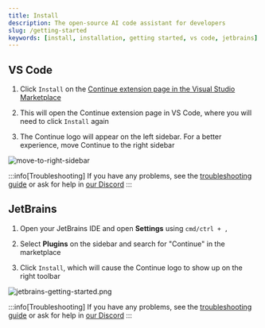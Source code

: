 ```yaml
---
title: Install
description: The open-source AI code assistant for developers
slug: /getting-started
keywords: [install, installation, getting started, vs code, jetbrains]
---
```


## VS Code

1. Click `Install` on the [Continue extension page in the Visual Studio Marketplace](https://marketplace.visualstudio.com/items?itemName=Continue.continue)

2. This will open the Continue extension page in VS Code, where you will need to click `Install` again

3. The Continue logo will appear on the left sidebar. For a better experience, move Continue to the right sidebar

![move-to-right-sidebar](/img/move-to-right-sidebar.gif)

:::info[Troubleshooting]
If you have any problems, see the [troubleshooting guide](../troubleshooting.md) or ask for help in [our Discord](https://discord.gg/NWtdYexhMs)
:::

## JetBrains

1. Open your JetBrains IDE and open **Settings** using `cmd/ctrl + ,`

2. Select **Plugins** on the sidebar and search for "Continue" in the marketplace

3. Click `Install`, which will cause the Continue logo to show up on the right toolbar

![jetbrains-getting-started.png](/img/jetbrains-getting-started.png)

:::info[Troubleshooting]
If you have any problems, see the [troubleshooting guide](../troubleshooting.md) or ask for help in [our Discord](https://discord.com/invite/EfJEfdFnDQ)
:::
